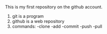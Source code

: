 This is my first repository on the github account.

1. git is a program
2. github is a web repository
3. commands:
   -clone
   -add
   -commit 
   -push
   -pull
